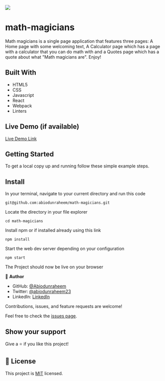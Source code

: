 ![](https://img.shields.io/badge/Microverse-blueviolet)

# math-magicians

Math magicians is a single page application that features three pages: A Home page with some welcoming text, A Calculator page which has a page with a calculator that you can do math with and a Quotes page which has a quote about what "Math magicians are".
Enjoy!

## Built With

- HTML5
- CSS
- Javascript
- React
- Webpack
- Linters

## Live Demo (if available)
[Live Demo Link](https://abiodunraheem.github.io/math-magicians/)

## Getting Started

To get a local copy up and running follow these simple example steps.

## Install

In your terminal, navigate to your current directory and run this code

`git@github.com:abiodunraheem/math-magicians.git`

Locate the directory in your file explorer

`cd math-magicians`

Install npm or if installed already using this link

`npm install`

Start the web dev server depending on your configuration

`npm start`

The Project should now be live on your browser

👤 **Author**

- GitHub: [@Abiodunraheem](https://github.com/Abiodunraheem)
- Twitter: [@abiodunraheem23](https://twitter.com/abiodunraheem23)
- LinkedIn: [LinkedIn](https://www.linkedin.com/in/abiodun-raheem-908b33154)

Contributions, issues, and feature requests are welcome!

Feel free to check the [issues page](https://github.com/abiodunraheem/math-magicians/issues).

## Show your support

Give a ⭐️ if you like this project!
## 📝 License

This project is [MIT](./MIT.md) licensed.